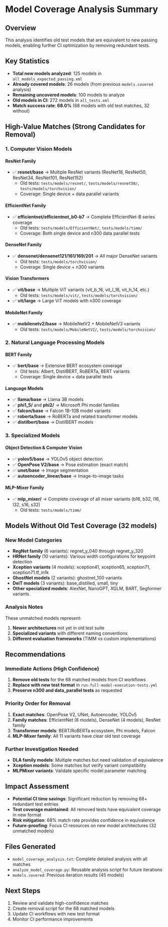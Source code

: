 # Model Coverage Analysis Summary

## Overview
This analysis identifies old test models that are equivalent to new passing models, enabling further CI optimization by removing redundant tests.

## Key Statistics
- **Total new models analyzed**: 125 models in `all_models_expected_passing.xml`
- **Already covered models**: 26 models (from previous `models.covered` analysis)
- **Remaining uncovered models**: 100 models to analyze
- **Old models in CI**: 272 models in `all_tests.xml`
- **Match success rate**: **68.0%** (68 models with old test matches, 32 without)

## High-Value Matches (Strong Candidates for Removal)

### 1. **Computer Vision Models** 
#### **ResNet Family**
- ✅ **resnet/base** → Multiple ResNet variants (ResNet18, ResNet50, ResNet34, ResNet101, ResNet152)
  - Old tests: `tests/models/resnet/`, `tests/models/resnet50/`, `tests/models/torchvision/`
  - Coverage: Single device + data parallel variants

#### **EfficientNet Family** 
- ✅ **efficientnet/efficientnet_b0-b7** → Complete EfficientNet-B series coverage
  - Old tests: `tests/models/EfficientNet/`, `tests/models/timm/`
  - Coverage: Both single device and n300 data parallel tests

#### **DenseNet Family**
- ✅ **densenet/densenet121/161/169/201** → All major DenseNet variants
  - Old tests: `tests/models/torchvision/`
  - Coverage: Single device + n300 variants

#### **Vision Transformers**
- ✅ **vit/base** → Multiple ViT variants (vit_b_16, vit_l_16, vit_h_14, etc.)
  - Old tests: `tests/models/vit/`, `tests/models/torchvision/`
- ✅ **vit/large** → Large ViT models with n300 coverage

#### **MobileNet Family**
- ✅ **mobilenetv2/base** → MobileNetV2 + MobileNetV3 variants
  - Old tests: `tests/models/MobileNetV2/`, `tests/models/torchvision/`

### 2. **Natural Language Processing Models**
#### **BERT Family**  
- ✅ **bert/base** → Extensive BERT ecosystem coverage
  - Old tests: Albert, DistilBERT, RoBERTa, BERT variants
  - Coverage: Single device + data parallel tests

#### **Language Models**
- ✅ **llama/base** → Llama 3B models
- ✅ **phi1_5/** and **phi2/** → Microsoft Phi model families
- ✅ **falcon/base** → Falcon 1B-10B model variants
- ✅ **roberta/base** → RoBERTa and related transformer models
- ✅ **distilbert/base** → DistilBERT models

### 3. **Specialized Models**
#### **Object Detection & Computer Vision**
- ✅ **yolov5/base** → YOLOv5 object detection
- ✅ **OpenPose V2/base** → Pose estimation (exact match)
- ✅ **unet/base** → Image segmentation
- ✅ **autoencoder_linear/base** → Image-to-image tasks

#### **MLP-Mixer Family**
- ✅ **mlp_mixer/** → Complete coverage of all mixer variants (b16, b32, l16, l32, s16, s32)
  - Old tests: `tests/models/timm/`

## Models Without Old Test Coverage (32 models)

### **New Model Categories**
- **RegNet family** (6 variants): regnet_y_040 through regnet_y_320
- **HRNet family** (10 variants): Various width configurations for keypoint detection  
- **Xception variants** (4 models): xception41, xception65, xception71, xception71.tf_in1k
- **GhostNet models** (2 variants): ghostnet_100 variants
- **DeiT models** (3 variants): base_distilled, small, tiny
- **Other specialized models**: AlexNet, NanoGPT, XGLM, BART, Segformer variants

### **Analysis Notes**
These unmatched models represent:
1. **Newer architectures** not yet in old test suite
2. **Specialized variants** with different naming conventions  
3. **Different evaluation frameworks** (TIMM vs custom implementations)

## Recommendations

### **Immediate Actions (High Confidence)**
1. **Remove old tests** for the 68 matched models from CI workflows
2. **Replace with new test format** in `run-full-model-execution-tests.yml` 
3. **Preserve n300 and data_parallel tests** as requested

### **Priority Order for Removal**
1. **Exact matches**: OpenPose V2, UNet, Autoencoder, YOLOv5
2. **Family matches**: EfficientNet (8 models), DenseNet (4 models), ResNet family
3. **Transformer models**: BERT/RoBERTa ecosystem, Phi models, Falcon
4. **MLP-Mixer family**: All 11 variants have clear old test coverage

### **Further Investigation Needed**
- **DLA family models**: Multiple matches but need validation of equivalence
- **Xception models**: Some matches but verify variant compatibility
- **MLPMixer variants**: Validate specific model parameter matching

## Impact Assessment
- **Potential CI time savings**: Significant reduction by removing 68+ redundant test entries
- **Test coverage maintained**: All removed tests have equivalent coverage in new format
- **Risk mitigation**: 68% match rate provides confidence in equivalence
- **Future-proofing**: Focus CI resources on new model architectures (32 unmatched models)

## Files Generated
- `model_coverage_analysis.txt`: Complete detailed analysis with all matches
- `analyze_model_coverage.py`: Reusable analysis script for future iterations
- `models.covered`: Previous iteration results (45 models)

## Next Steps
1. Review and validate high-confidence matches
2. Create removal script for the 68 matched models
3. Update CI workflows with new test format
4. Monitor CI performance improvements 